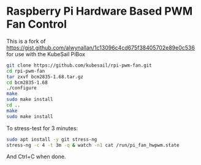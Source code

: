 # Raspberry Pi Hardware Based PWM Fan Control

This is a fork of https://gist.github.com/alwynallan/1c13096c4cd675f38405702e89e0c536 for use with the KubeSail PiBox

```bash
git clone https://github.com/kubesail/rpi-pwm-fan.git
cd rpi-pwm-fan
tar zxvf bcm2835-1.68.tar.gz
cd bcm2835-1.68
./configure
make
sudo make install
cd ..
make
sudo make install
```

To stress-test for 3 minutes:

```bash
sudo apt install -y git stress-ng
stress-ng -c 4 -t 3m -q & watch -n1 cat /run/pi_fan_hwpwm.state
```

And Ctrl+C when done.
